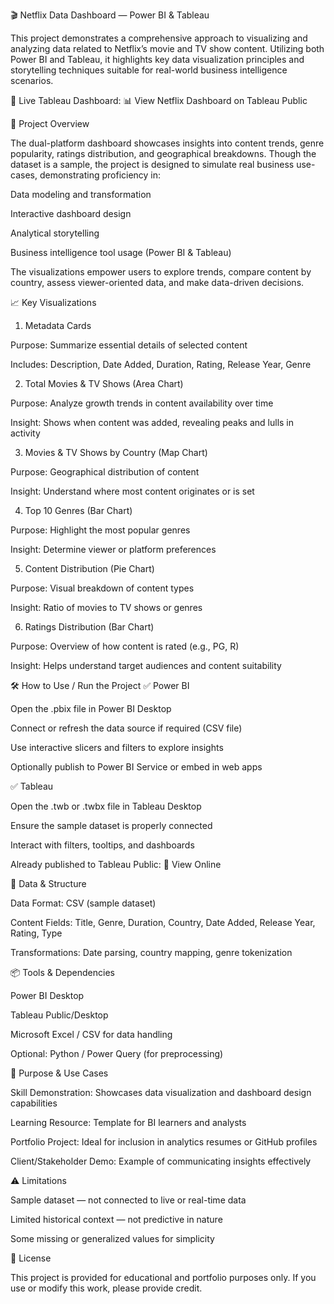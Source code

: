 🎬 Netflix Data Dashboard — Power BI & Tableau

This project demonstrates a comprehensive approach to visualizing and analyzing data related to Netflix’s movie and TV show content. Utilizing both Power BI and Tableau, it highlights key data visualization principles and storytelling techniques suitable for real-world business intelligence scenarios.

🔗 Live Tableau Dashboard:
📊 View Netflix Dashboard on Tableau Public

🧩 Project Overview

The dual-platform dashboard showcases insights into content trends, genre popularity, ratings distribution, and geographical breakdowns. Though the dataset is a sample, the project is designed to simulate real business use-cases, demonstrating proficiency in:

Data modeling and transformation

Interactive dashboard design

Analytical storytelling

Business intelligence tool usage (Power BI & Tableau)

The visualizations empower users to explore trends, compare content by country, assess viewer-oriented data, and make data-driven decisions.

📈 Key Visualizations
1. Metadata Cards

Purpose: Summarize essential details of selected content

Includes: Description, Date Added, Duration, Rating, Release Year, Genre

2. Total Movies & TV Shows (Area Chart)

Purpose: Analyze growth trends in content availability over time

Insight: Shows when content was added, revealing peaks and lulls in activity

3. Movies & TV Shows by Country (Map Chart)

Purpose: Geographical distribution of content

Insight: Understand where most content originates or is set

4. Top 10 Genres (Bar Chart)

Purpose: Highlight the most popular genres

Insight: Determine viewer or platform preferences

5. Content Distribution (Pie Chart)

Purpose: Visual breakdown of content types

Insight: Ratio of movies to TV shows or genres

6. Ratings Distribution (Bar Chart)

Purpose: Overview of how content is rated (e.g., PG, R)

Insight: Helps understand target audiences and content suitability

🛠️ How to Use / Run the Project
✅ Power BI

Open the .pbix file in Power BI Desktop

Connect or refresh the data source if required (CSV file)

Use interactive slicers and filters to explore insights

Optionally publish to Power BI Service or embed in web apps

✅ Tableau

Open the .twb or .twbx file in Tableau Desktop

Ensure the sample dataset is properly connected

Interact with filters, tooltips, and dashboards

Already published to Tableau Public:
🔗 View Online

📂 Data & Structure

Data Format: CSV (sample dataset)

Content Fields: Title, Genre, Duration, Country, Date Added, Release Year, Rating, Type

Transformations: Date parsing, country mapping, genre tokenization

📦 Tools & Dependencies

Power BI Desktop

Tableau Public/Desktop

Microsoft Excel / CSV for data handling

Optional: Python / Power Query (for preprocessing)

🎯 Purpose & Use Cases

Skill Demonstration: Showcases data visualization and dashboard design capabilities

Learning Resource: Template for BI learners and analysts

Portfolio Project: Ideal for inclusion in analytics resumes or GitHub profiles

Client/Stakeholder Demo: Example of communicating insights effectively

⚠️ Limitations

Sample dataset — not connected to live or real-time data

Limited historical context — not predictive in nature

Some missing or generalized values for simplicity

📃 License

This project is provided for educational and portfolio purposes only.
If you use or modify this work, please provide credit.
